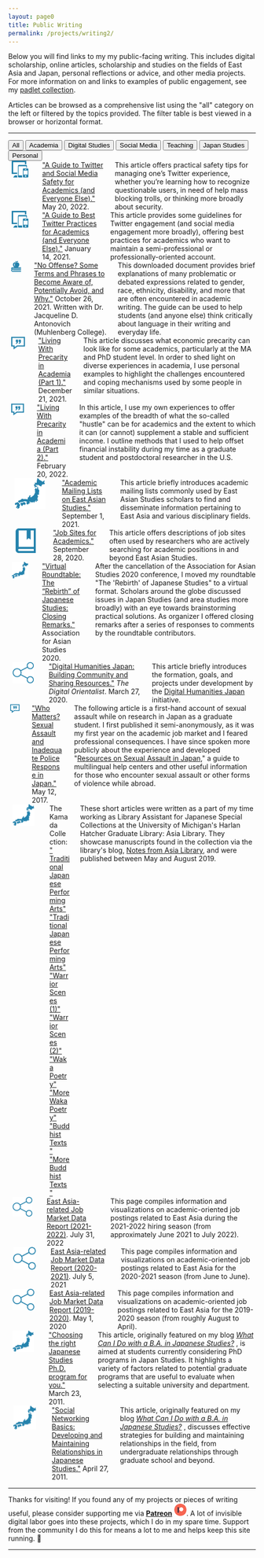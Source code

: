 ```yaml
---
layout: page0
title: Public Writing
permalink: /projects/writing2/
---
```


<p></p>Below you will find links to my my public-facing writing. This includes digital scholarship, online articles, scholarship and studies on the fields of East Asia and Japan, personal reflections or advice, and other media projects. For more information on and links to examples of public engagement, see my <a href="https://padlet.com/curtpa01/9toopk39kguv">padlet collection</a>.
<p></p>
Articles can be browsed as a comprehensive list using the "all" category on the left or filtered by the topics provided. The filter table is best viewed in a browser or horizontal format.
<p></p>
<hr>
<p></p>
<!-- Control buttons -->
<div id="myBtnContainer">
  <button class="btn active" onclick="filterSelection('all')"> All</button>
  <button class="btn" onclick="filterSelection('AL')">Academia</button>
	<button class="btn" onclick="filterSelection('DS')">Digital Studies</button>
  <button class="btn" onclick="filterSelection('SM')">Social Media</button>
	<button class="btn" onclick="filterSelection('TE')">Teaching</button>
  <button class="btn" onclick="filterSelection('JS')">Japan Studies</button>
	<button class="btn" onclick="filterSelection('PS')">Personal</button>
</div>

<!-- The filterable elements. Note that some have multiple class names (this can be used if they belong to multiple categories) -->
<div class="filtercontainer">
<div class="filterDiv AL SM"><div class="columns"><!-- Guide to Twitter -->
  	<div class="column left column-wrapper">
    	<center><img src="/images/icn_social_media_teal.png" style="width:70%;height:70%;"></center>
  	</div>
  	<div class="column middle column-wrapper">
  		<a href="/docs/twitterguide2/">"A Guide to Twitter and Social Media Safety for Academics (and Everyone Else)."</a> May 20, 2022.
  	</div>
  	<div class="column right column-wrapper">
    	This article offers practical safety tips for managing one’s Twitter experience, whether you’re learning how to recognize questionable users, in need of help mass blocking trolls, or thinking more broadly about security.
		</div>
</div></div>
<div class="filterDiv AL SM"><div class="columns"><!-- Guide to Twitter -->
		<div class="column left column-wrapper">
			<center><img src="/images/icn_social_media_teal.png" style="width:70%;height:70%;"></center>
		</div>
		<div class="column middle column-wrapper">
			<a href="/docs/twitterguide/">"A Guide to Best Twitter Practices for Academics (and Everyone Else)."</a> January 14, 2021.
		</div>
		<div class="column right column-wrapper">
			This article provides some guidelines for Twitter engagement (and social media engagement more broadly), offering best practices for academics who want to maintain a semi-professional or professionally-oriented account.
		</div>
</div></div>
<div class="filterDiv AL TE"><div class="columns"><!-- No Offense-->
		<div class="column left column-wrapper">
			<center><img src="/images/icn_apple_teal.png" style="width:70%;height:70%;"></center>
		</div>
		<div class="column middle column-wrapper">
			<a href="/docs/no_offense/">"No Offense? Some Terms and Phrases to Become Aware of, Potentially Avoid, and Why."</a> October 26, 2021. Written with Dr. Jacqueline D. Antonovich (Muhlenberg College).
		</div>
		<div class="column right column-wrapper">
			This downloaded document provides brief explanations of many problematic or debated expressions related to gender, race, ethnicity, disability, and more that are often encountered in academic writing. The guide can be used to help students (and anyone else) think critically about language in their writing and everyday life.
			</div>
</div></div>
<div class="filterDiv AL PS"><div class="columns"><!-- Living with Precarity -->
		<div class="column left column-wrapper">
			<center><img src="/images/icn_personal_teal.png" style="width:70%;height:70%;"></center>
		</div>
		<div class="column middle column-wrapper">
			<a href="/docs/precarity1/">"Living With Precarity in Academia (Part 1)."</a> December 21, 2021.
		</div>
		<div class="column right column-wrapper">
			This article discusses what economic precarity can look like for some academics, particularly at the MA and PhD student level. In order to shed light on diverse experiences in academia, I use personal examples to highlight the challenges encountered and coping mechanisms used by some people in similar situations.
			</div>
</div></div>
<div class="filterDiv AL PS"><div class="columns"><!-- Living with Precarity -->
		<div class="column left column-wrapper">
			<center><img src="/images/icn_personal_teal.png" style="width:70%;height:70%;"></center>
		</div>
		<div class="column middle column-wrapper">
			<a href="/docs/precarity2/">"Living With Precarity in Academia (Part 2)."</a> February 20, 2022.
		</div>
		<div class="column right column-wrapper">
			In this article, I use my own experiences to offer examples of the breadth of what the so-called "hustle" can be for academics and the extent to which it can (or cannot) supplement a stable and sufficient income. I outline methods that I used to help offset financial instability during my time as a graduate student and postdoctoral researcher in the U.S.
			</div>
</div></div>
<div class="filterDiv AL JS"><div class="columns"><!--Academic Mailing Lists-->
		<div class="column left column-wrapper">
			<center><img src="/images/icn_japan_teal.png" style="width:70%;height:70%;"></center>
		</div>
		<div class="column middle column-wrapper">
			<a href="/docs/mailinglists/">"Academic Mailing Lists on East Asian Studies."</a> September 1, 2021.
		</div>
		<div class="column right column-wrapper">
			This article briefly introduces academic mailing lists commonly used by East Asian Studies scholars to find and disseminate information pertaining to East Asia and various disciplinary fields.
			</div>
</div></div>
<div class="filterDiv AL JS"><div class="columns"><!-- Academic Job Sites-->
		<div class="column left column-wrapper">
			<center><img src="/images/icn_book_teal.png" style="width:70%;height:70%;"></center>
		</div>
		<div class="column middle column-wrapper">
			<a href="/docs/jobsites/">"Job Sites for Academics."</a> September 28, 2020.
		</div>
		<div class="column right column-wrapper">
			This article offers descriptions of job sites often used by researchers who are actively searching for academic positions in and beyond East Asian Studies.
			</div>
</div></div>
<div class="filterDiv AL JS"><div class="columns"><!-- JS Rebirth closing -->
		<div class="column left column-wrapper">
			<center><img src="/images/icn_japan_teal.png" style="width:70%;height:70%;"></center>
		</div>
		<div class="column middle column-wrapper">
				<a href="/events/AAS2020/PC/">"Virtual Roundtable: The “Rebirth” of Japanese Studies: Closing Remarks."</a> Association for Asian Studies 2020.
		</div>
		<div class="column right column-wrapper">
			After the cancellation of the Association for Asian Studies 2020 conference, I moved my roundtable "The 'Rebirth' of Japanese Studies" to a virtual format. Scholars around the globe discussed issues in Japan Studies (and area studies more broadly) with an eye towards brainstorming practical solutions. As organizer I offered closing remarks after a series of responses to comments by the roundtable contributors.
			</div>
</div></div>
<div class="filterDiv AL DS JS"><div class="columns"><!-- DH Building Comm -->
		<div class="column left column-wrapper">
			<center><img src="/images/icn_digital_network_teal.png" style="width:70%;height:70%;"></center>
		</div>
		<div class="column middle column-wrapper">
				<a href="https://digitalorientalist.com/2020/03/27/digital-humanities-japan-building-community-and-sharing-resources/">"Digital Humanities Japan: Building Community and Sharing Resources."</a> <em>The Digital Orientalist</em>. March 27, 2020.
		</div>
		<div class="column right column-wrapper">
			This article briefly introduces the formation, goals, and projects under development by the <a href="http://dhjapan.org/">Digital Humanities Japan</a> initiative.
			</div>
</div></div>
<div class="filterDiv AL PS"><div class="columns"><!-- Sexual Assault -->
		<div class="column left column-wrapper">
			<center><img src="/images/icn_personal_teal.png" style="width:70%;height:70%;"></center>
		</div>
		<div class="column middle column-wrapper">
			<a href="http://www.japansubculture.com/who-matters-sexual-assault-and-inadequate-police-response-in-japan/">"Who Matters? Sexual Assault and Inadequate Police Response in Japan."</a> May 12, 2017.
		</div>
		<div class="column right column-wrapper">
			The following article is a first-hand account of sexual assault while on research in Japan as a graduate student. I first published it semi-anonymously, as it was my first year on the academic job market and I feared professional consequences. I have since spoken more publicly about the experience and developed "<a href="https://shinpaideshou.wordpress.com/2016/08/09/resources-on-sexual-assault-in-japan/">Resources on Sexual Assault in Japan</a>," a guide to multilingual help centers and other useful information for those who encounter sexual assault or other forms of violence while abroad.
			</div>
</div></div>
<div class="filterDiv AL JS"><div class="columns"><!-- JS Kamada -->
		<div class="column left column-wrapper">
			<center><img src="/images/icn_japan_teal.png" style="width:70%;height:70%;"></center>
		</div>
		<div class="column middle column-wrapper">
			The Kamada Collection:<br><a href="https://apps.lib.umich.edu/blogs/notes-asia-library/kamada-collection">" Traditional Japanese Performing Arts"</a><br>
			<a href="https://apps.lib.umich.edu/blogs/notes-asia-library/more-kamada-collection-traditional-japanese-performing-arts">"Traditional Japanese Performing Arts"</a><br>
			<a href="https://apps.lib.umich.edu/blogs/notes-asia-library/more-kamada-collection-warrior-scenes-1">"Warrior Scenes (1)"</a><br>
			<a href="https://apps.lib.umich.edu/blogs/notes-asia-library/more-kamada-collection-warrior-scenes-2">"Warrior Scenes (2)"</a><br>
			<a href="https://apps.lib.umich.edu/blogs/notes-asia-library/waka-poetry-kamada-collection">"Waka Poetry"</a><br>
			<a href="https://apps.lib.umich.edu/blogs/notes-asia-library/more-waka-poetry-kamada-collection">"More Waka Poetry"</a><br>
			<a href="https://apps.lib.umich.edu/blogs/notes-asia-library/buddhist-texts-kamada-collection">"Buddhist Texts"</a><br>
			<a href="https://apps.lib.umich.edu/blogs/notes-asia-library/more-buddhist-texts-kamada-collection">"More Buddhist Texts"</a>
		</div>
		<div class="column right column-wrapper">
				These short articles were written as a part of my time working as Library Assistant for Japanese Special Collections at the University of Michigan's Harlan Hatcher Graduate Library: Asia Library. They showcase manuscripts found in the collection via the library's blog, <a href="https://apps.lib.umich.edu/blogs/notes-asia-library">Notes from Asia Library</a>, and were published between May and August 2019.
			</div>
</div></div>
<div class="filterDiv AL DS JS"><div class="columns"><!-- Data report-->
		<div class="column left column-wrapper">
			<center><img src="/images/icn_digital_network_teal.png" style="width:70%;height:70%;"></center>
		</div>
		<div class="column middle column-wrapper">
				<a href="http://prcurtis.com/projects/jobs2022/">East Asia-related Job Market Data Report (2021-2022)</a>. July 31, 2022
		</div>
		<div class="column right column-wrapper">
			This page compiles information and visualizations on academic-oriented job postings related to East Asia during the 2021-2022 hiring season (from approximately June 2021 to July 2022).
			</div>
</div></div>
<div class="filterDiv AL DS JS"><div class="columns"><!-- Data report-->
		<div class="column left column-wrapper">
			<center><img src="/images/icn_digital_network_teal.png" style="width:70%;height:70%;"></center>
		</div>
		<div class="column middle column-wrapper">
				<a href="http://prcurtis.com/projects/jobs2021/">East Asia-related Job Market Data Report (2020-2021)</a>. July 5, 2021
		</div>
		<div class="column right column-wrapper">
			This page compiles information and visualizations on academic-oriented job postings related to East Asia for the 2020-2021 season (from June to June).
			</div>
</div></div>
<div class="filterDiv AL DS JS"><div class="columns"><!-- Data report-->
		<div class="column left column-wrapper">
			<center><img src="/images/icn_digital_network_teal.png" style="width:70%;height:70%;"></center>
		</div>
		<div class="column middle column-wrapper">
				<a href="http://prcurtis.com/projects/jobs2020/">East Asia-related Job Market Data Report (2019-2020)</a>. May 1, 2020
		</div>
		<div class="column right column-wrapper">
			This page compiles information and visualizations on academic-oriented job postings related to East Asia for the 2019-2020 season (from roughly August to April).
			</div>
</div></div>
<div class="filterDiv AL JS"><div class="columns"><!-- JS right program -->
		<div class="column left column-wrapper">
			<center><img src="/images/icn_japan_teal.png" style="width:70%;height:70%;"></center>
		</div>
		<div class="column middle column-wrapper">
				<a href="https://shinpaideshou.com/2011/03/23/choosing-the-right-japanese-studies-ph-d-program-for-you/">"Choosing the right Japanese Studies Ph.D. program for you."</a> March 23, 2011.
		</div>
		<div class="column right column-wrapper">
			This article, originally featured on my blog<em> <a href="https://shinpaideshou.com/">What Can I Do with a B.A. in Japanese Studies?</a> </em>, is aimed at students currently considering PhD programs in Japan Studies. It highlights a variety of factors related to potential graduate programs that are useful to evaluate when selecting a suitable university and department.
			</div>
</div></div>
<div class="filterDiv AL JS"><div class="columns"><!-- JS social networking -->
		<div class="column left column-wrapper">
			<center><img src="/images/icn_japan_teal.png" style="width:70%;height:70%;"></center>
		</div>
		<div class="column middle column-wrapper">
			<a href="https://shinpaideshou.com/2011/04/27/social-networking-basics-developing-and-maintaining-relationships-in-japanese-studies/">"Social Networking Basics: Developing and Maintaining Relationships in Japanese Studies."</a> April 27, 2011.
		</div>
		<div class="column right column-wrapper">
			This article, originally featured on my blog<em> <a href="https://shinpaideshou.com/">What Can I Do with a B.A. in Japanese Studies?</a> </em>, discusses effective strategies for building and maintaining relationships in the field, from undergraduate relationships through graduate school and beyond.
			</div>
</div></div>
</div>

<hr>
<p></p>
Thanks for visiting! If you found any of my projects or pieces of writing useful, please consider supporting me via <b><a href="https://www.patreon.com/prcurtis">Patreon</a></b> <a href="https://www.patreon.com/prcurtis"><img src="/images/patreon_circle1.png" alt="Patreon" width="25px"></a>. A lot of invisible digital labor goes into these projects, which I do in my spare time. Support from the community I do this for means a lot to me and helps keep this site running. 🙂
<hr>
<p></p>

<script>
filterSelection("all")
function filterSelection(c) {
  var x, i;
  x = document.getElementsByClassName("filterDiv");
  if (c == "all") c = "";
  for (i = 0; i < x.length; i++) {
    w3RemoveClass(x[i], "show");
    if (x[i].className.indexOf(c) > -1) w3AddClass(x[i], "show");
  }
}

function w3AddClass(element, name) {
  var i, arr1, arr2;
  arr1 = element.className.split(" ");
  arr2 = name.split(" ");
  for (i = 0; i < arr2.length; i++) {
    if (arr1.indexOf(arr2[i]) == -1) {element.className += " " + arr2[i];}
  }
}

function w3RemoveClass(element, name) {
  var i, arr1, arr2;
  arr1 = element.className.split(" ");
  arr2 = name.split(" ");
  for (i = 0; i < arr2.length; i++) {
    while (arr1.indexOf(arr2[i]) > -1) {
      arr1.splice(arr1.indexOf(arr2[i]), 1);     
    }
  }
  element.className = arr1.join(" ");
}

// Add active class to the current button (highlight it)
var btnContainer = document.getElementById("myBtnContainer");
var btns = btnContainer.getElementsByClassName("btn");
for (var i = 0; i < btns.length; i++) {
  btns[i].addEventListener("click", function(){
    var current = document.getElementsByClassName("active");
    current[0].className = current[0].className.replace(" active", "");
    this.className += " active";
  });
}
</script>
